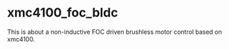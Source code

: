# xmc4100_foc_bldc
This is about a non-inductive FOC driven brushless motor control based on xmc4100.
